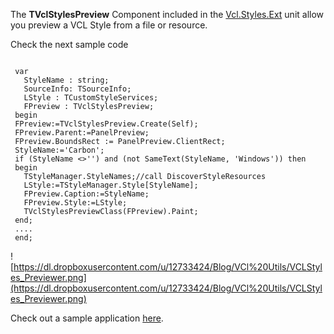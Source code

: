 The **TVclStylesPreview** Component included in the <a href='http://code.google.com/p/vcl-styles-utils/source/browse/trunk/Common/Vcl.Styles.Ext.pas'>Vcl.Styles.Ext</a> unit allow you preview a VCL Style from a file or resource.

Check the next sample code

```

 var 
   StyleName : string;
   SourceInfo: TSourceInfo;
   LStyle : TCustomStyleServices;
   FPreview : TVclStylesPreview;
 begin
 FPreview:=TVclStylesPreview.Create(Self);
 FPreview.Parent:=PanelPreview;
 FPreview.BoundsRect := PanelPreview.ClientRect;
 StyleName:='Carbon';
 if (StyleName <>'') and (not SameText(StyleName, 'Windows')) then
 begin
   TStyleManager.StyleNames;//call DiscoverStyleResources
   LStyle:=TStyleManager.Style[StyleName];
   FPreview.Caption:=StyleName;
   FPreview.Style:=LStyle;
   TVclStylesPreviewClass(FPreview).Paint;
 end;
 ....
 end;

```

![https://dl.dropboxusercontent.com/u/12733424/Blog/VCl%20Utils/VCLStyles_Previewer.png](https://dl.dropboxusercontent.com/u/12733424/Blog/VCl%20Utils/VCLStyles_Previewer.png)

Check out a sample application [here](https://code.google.com/p/vcl-styles-utils/source/browse/#svn%2Ftrunk%2FVcl%20Styles%20Preview%20(Demo%20App)).